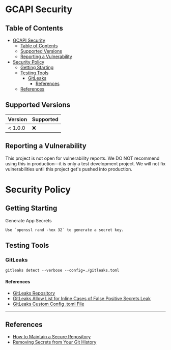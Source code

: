 # GCAPI Security

## Table of Contents

- [GCAPI Security](#gcapi-security)
  - [Table of Contents](#table-of-contents)
  - [Supported Versions](#supported-versions)
  - [Reporting a Vulnerability](#reporting-a-vulnerability)
- [Security Policy](#security-policy)
  - [Getting Starting](#getting-starting)
  - [Testing Tools](#testing-tools)
    - [GitLeaks](#gitleaks)
      - [References](#references)
  - [References](#references-1)

## Supported Versions

| Version   | Supported          |
| --------- | ------------------ |
| < 1.0.0   | :x:                |

## Reporting a Vulnerability

This project is not open for vulnerability reports. We DO NOT recommend using this in production—it is only a test development project. We will not fix vulnerabilities until this project get's pushed into production.

# Security Policy

## Getting Starting

Generate App Secrets

    Use `openssl rand -hex 32` to generate a secret key.

## Testing Tools

### GitLeaks

    gitleaks detect --verbose --config=./gitleaks.toml

#### References

- [GitLeaks Repository](https://github.com/zricethezav/gitleaks)
- [GitLeaks Allow List for Inline Cases of False Positive Secrets Leak](https://github.com/zricethezav/gitleaks/issues/579)
- [GitLeaks Custom Config .toml File](https://github.com/zricethezav/gitleaks/issues/787)

---

## References

- [How to Maintain a Secure Repository](https://docs.microsoft.com/en-us/learn/modules/maintain-secure-repository-github/2-how-to-maintain-secure-repository)
- [Removing Secrets from Your Git History](https://gist.github.com/gjerokrsteski/e4a10352448158ba827493eb116cda51)
